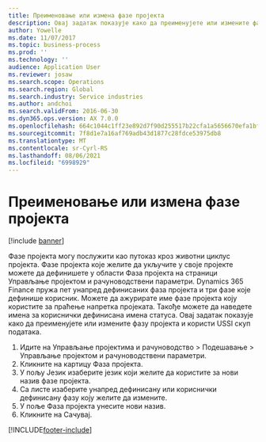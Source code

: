 ```yaml
---
title: Преименовање или измена фазе пројекта
description: Овај задатак показује како да преименујете или измените фазу пројекта.
author: Yowelle
ms.date: 11/07/2017
ms.topic: business-process
ms.prod: ''
ms.technology: ''
audience: Application User
ms.reviewer: josaw
ms.search.scope: Operations
ms.search.region: Global
ms.search.industry: Service industries
ms.author: andchoi
ms.search.validFrom: 2016-06-30
ms.dyn365.ops.version: AX 7.0.0
ms.openlocfilehash: 664c1044c1ff23e892d7f90d255517b22cfa1a5656670efa1bf15339c5ae2112
ms.sourcegitcommit: 7f8d1e7a16af769adb43d1877c28fdce53975db8
ms.translationtype: MT
ms.contentlocale: sr-Cyrl-RS
ms.lasthandoff: 08/06/2021
ms.locfileid: "6998929"
---
```

# <a name="rename-or-modify-a-project-stage"></a>Преименовање или измена фазе пројекта

[!include [banner](../../includes/banner.md)]

Фазе пројекта могу послужити као путоказ кроз животни циклус пројекта. Фазе пројекта које желите да укључите у своје пројекте можете да дефинишете у области Фаза пројекта на страници Управљање пројектом и рачуноводствени параметри. Dynamics 365 Finance пружа пет унапред дефинисаних фаза пројекта и три фазе које дефинише корисник. Можете да ажурирате име фазе пројекта коју користите за праћење напретка пројеката. Такође можете да наведете имена за кориснички дефинисана имена статуса. Овај задатак показује како да преименујете или измените фазу пројекта и користи USSI скуп података.

1. Идите на Управљање пројектима и рачуноводство > Подешавање > Управљање пројектом и рачуноводствени параметри.
2. Кликните на картицу Фаза пројекта.
3. У пољу Језик изаберите језик који желите да користите за нови назив фазе пројекта.
4. Са листе изаберите унапред дефинисану или кориснички дефинисану фазу коју желите да измените. 
5. У поље Фаза пројекта унесите нови назив.
6. Кликните на Сачувај.


[!INCLUDE[footer-include](../../includes/footer-banner.md)]